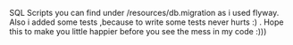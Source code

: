 SQL Scripts you can find under /resources/db.migration as i used flyway. Also i added some tests ,because to write some tests never hurts :) . Hope this to make you little happier before  you see the mess in my code :)))

